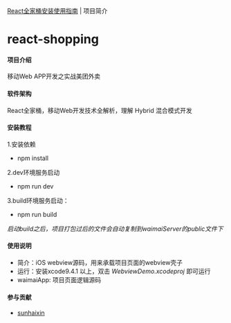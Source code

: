 [React全家桶安装使用指南](./React全家桶安装使用指南.md) | 项目简介

# react-shopping

#### 项目介绍

移动Web APP开发之实战美团外卖

#### 软件架构

React全家桶，移动Web开发技术全解析，理解 Hybrid 混合模式开发

#### 安装教程 

1.安装依赖
   - npm install 

2.dev环境服务启动
   - npm run dev

3.build环境服务启动：
   - npm run build

*启动build之后，项目打包过后的文件会自动复制到waimaiServer的public文件下*

#### 使用说明
* 简介：iOS webview源码，用来承载项目页面的webview壳子
* 运行：安装xcode9.4.1 以上，双击 *WebviewDemo.xcodeproj* 即可运行
* waimaiApp: 项目页面逻辑源码 

#### 参与贡献

- [sunhaixin](https://gitee.com/github-29425276/react-shopping)